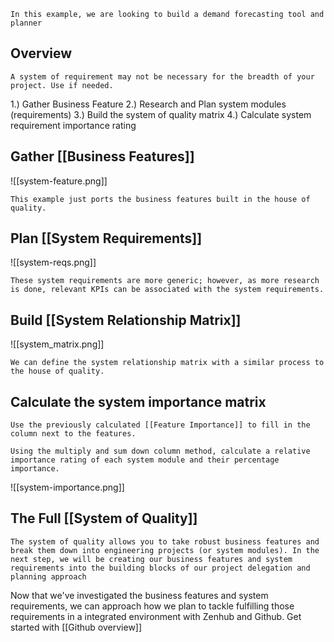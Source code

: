 	In this example, we are looking to build a demand forecasting tool and planner
## Overview
	A system of requirement may not be necessary for the breadth of your project. Use if needed.
1.) Gather Business Feature
2.) Research and Plan system modules (requirements)
3.) Build the system of quality matrix
4.) Calculate system requirement importance rating

## Gather [[Business Features]]

![[system-feature.png]]

	This example just ports the business features built in the house of quality.
	
	

## Plan [[System Requirements]]

![[system-reqs.png]]

	These system requirements are more generic; however, as more research is done, relevant KPIs can be associated with the system requirements. 
	
## Build [[System Relationship Matrix]]

![[system_matrix.png]]

	We can define the system relationship matrix with a similar process to the house of quality. 
	
	
## Calculate the system importance matrix
	Use the previously calculated [[Feature Importance]] to fill in the column next to the features.
	
	Using the multiply and sum down column method, calculate a relative importance rating of each system module and their percentage importance. 
	
![[system-importance.png]]



## The Full [[System of Quality]]
	The system of quality allows you to take robust business features and break them down into engineering projects (or system modules). In the next step, we will be creating our business features and system requirements into the building blocks of our project delegation and planning approach
	
Now that we've investigated the business features and system requirements, we can approach how we plan to tackle fulfilling those requirements in a integrated environment with Zenhub and Github.  Get started with [[Github overview]]